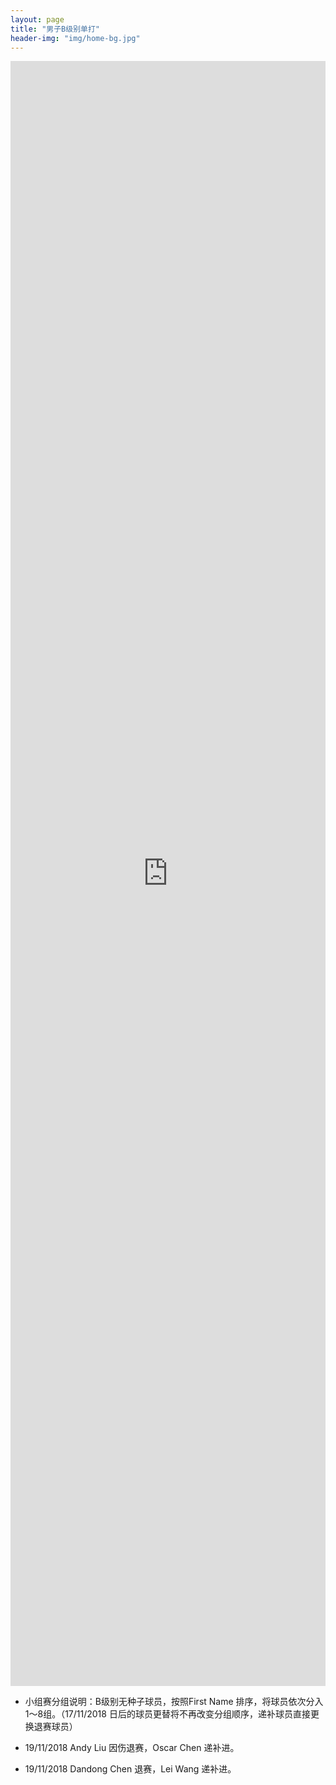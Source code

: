 ```yaml
---
layout: page
title: "男子B级别单打"
header-img: "img/home-bg.jpg"
---
```


<iframe src="https://challonge.com/actc2018_singleb/module" width="100%" height="2600" frameborder="0" scrolling="auto" allowtransparency="true"></iframe>

* 小组赛分组说明：B级别无种子球员，按照First Name 排序，将球员依次分入1～8组。（17/11/2018 日后的球员更替将不再改变分组顺序，递补球员直接更换退赛球员）

* 19/11/2018 Andy Liu 因伤退赛，Oscar Chen 递补进。
* 19/11/2018 Dandong Chen 退赛，Lei Wang 递补进。


